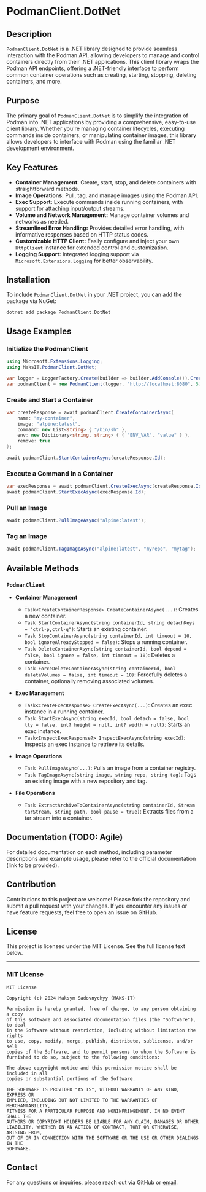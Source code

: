 # PodmanClient.DotNet

## Description

`PodmanClient.DotNet` is a .NET library designed to provide seamless interaction with the Podman API, allowing developers to manage and control containers directly from their .NET applications. This client library wraps the Podman API endpoints, offering a .NET-friendly interface to perform common container operations such as creating, starting, stopping, deleting containers, and more.

## Purpose

The primary goal of `PodmanClient.DotNet` is to simplify the integration of Podman into .NET applications by providing a comprehensive, easy-to-use client library. Whether you're managing container lifecycles, executing commands inside containers, or manipulating container images, this library allows developers to interface with Podman using the familiar .NET development environment.

## Key Features

- **Container Management:** Create, start, stop, and delete containers with straightforward methods.
- **Image Operations:** Pull, tag, and manage images using the Podman API.
- **Exec Support:** Execute commands inside running containers, with support for attaching input/output streams.
- **Volume and Network Management:** Manage container volumes and networks as needed.
- **Streamlined Error Handling:** Provides detailed error handling, with informative responses based on HTTP status codes.
- **Customizable HTTP Client:** Easily configure and inject your own `HttpClient` instance for extended control and customization.
- **Logging Support:** Integrated logging support via `Microsoft.Extensions.Logging` for better observability.

## Installation

To include `PodmanClient.DotNet` in your .NET project, you can add the package via NuGet:

```shell
dotnet add package PodmanClient.DotNet
```

## Usage Examples

### Initialize the PodmanClient

```csharp
using Microsoft.Extensions.Logging;
using MaksIT.PodmanClient.DotNet;

var logger = LoggerFactory.Create(builder => builder.AddConsole()).CreateLogger<PodmanClient>();
var podmanClient = new PodmanClient(logger, "http://localhost:8080", 5);
```

### Create and Start a Container

```csharp
var createResponse = await podmanClient.CreateContainerAsync(
    name: "my-container",
    image: "alpine:latest",
    command: new List<string> { "/bin/sh" },
    env: new Dictionary<string, string> { { "ENV_VAR", "value" } },
    remove: true
);

await podmanClient.StartContainerAsync(createResponse.Id);
```

### Execute a Command in a Container

```csharp
var execResponse = await podmanClient.CreateExecAsync(createResponse.Id, new[] { "echo", "Hello, World!" });
await podmanClient.StartExecAsync(execResponse.Id);
```

### Pull an Image

```csharp
await podmanClient.PullImageAsync("alpine:latest");
```

### Tag an Image

```csharp
await podmanClient.TagImageAsync("alpine:latest", "myrepo", "mytag");
```

## Available Methods

### `PodmanClient`

- **Container Management**
  - `Task<CreateContainerResponse> CreateContainerAsync(...)`: Creates a new container.
  - `Task StartContainerAsync(string containerId, string detachKeys = "ctrl-p,ctrl-q")`: Starts an existing container.
  - `Task StopContainerAsync(string containerId, int timeout = 10, bool ignoreAlreadyStopped = false)`: Stops a running container.
  - `Task DeleteContainerAsync(string containerId, bool depend = false, bool ignore = false, int timeout = 10)`: Deletes a container.
  - `Task ForceDeleteContainerAsync(string containerId, bool deleteVolumes = false, int timeout = 10)`: Forcefully deletes a container, optionally removing associated volumes.

- **Exec Management**
  - `Task<CreateExecResponse> CreateExecAsync(...)`: Creates an exec instance in a running container.
  - `Task StartExecAsync(string execId, bool detach = false, bool tty = false, int? height = null, int? width = null)`: Starts an exec instance.
  - `Task<InspectExecResponse?> InspectExecAsync(string execId)`: Inspects an exec instance to retrieve its details.

- **Image Operations**
  - `Task PullImageAsync(...)`: Pulls an image from a container registry.
  - `Task TagImageAsync(string image, string repo, string tag)`: Tags an existing image with a new repository and tag.

- **File Operations**
  - `Task ExtractArchiveToContainerAsync(string containerId, Stream tarStream, string path, bool pause = true)`: Extracts files from a tar stream into a container.

## Documentation (TODO: Agile)

For detailed documentation on each method, including parameter descriptions and example usage, please refer to the official documentation (link to be provided).

## Contribution

Contributions to this project are welcome! Please fork the repository and submit a pull request with your changes. If you encounter any issues or have feature requests, feel free to open an issue on GitHub.

## License

This project is licensed under the MIT License. See the full license text below.

---

### MIT License

```
MIT License

Copyright (c) 2024 Maksym Sadovnychyy (MAKS-IT)

Permission is hereby granted, free of charge, to any person obtaining a copy
of this software and associated documentation files (the "Software"), to deal
in the Software without restriction, including without limitation the rights
to use, copy, modify, merge, publish, distribute, sublicense, and/or sell
copies of the Software, and to permit persons to whom the Software is
furnished to do so, subject to the following conditions:

The above copyright notice and this permission notice shall be included in all
copies or substantial portions of the Software.

THE SOFTWARE IS PROVIDED "AS IS", WITHOUT WARRANTY OF ANY KIND, EXPRESS OR
IMPLIED, INCLUDING BUT NOT LIMITED TO THE WARRANTIES OF MERCHANTABILITY,
FITNESS FOR A PARTICULAR PURPOSE AND NONINFRINGEMENT. IN NO EVENT SHALL THE
AUTHORS OR COPYRIGHT HOLDERS BE LIABLE FOR ANY CLAIM, DAMAGES OR OTHER
LIABILITY, WHETHER IN AN ACTION OF CONTRACT, TORT OR OTHERWISE, ARISING FROM,
OUT OF OR IN CONNECTION WITH THE SOFTWARE OR THE USE OR OTHER DEALINGS IN THE
SOFTWARE.
```

## Contact

For any questions or inquiries, please reach out via GitHub or [email](mailto:maksym.sadovnychyy@gmail.com).